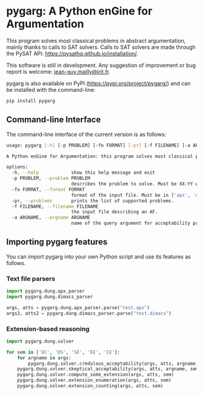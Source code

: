 # pygarg: A Python enGine for Argumentation
This program solves most classical problems in abstract argumentation, mainly thanks to calls to SAT solvers. Calls to SAT solvers are made through the PySAT API: https://pysathq.github.io/installation/.

This software is still in development. Any suggestion of improvement
or bug report is welcome: jean-guy.mailly@irit.fr.

pygarg is also available on PyPI (https://pypi.org/project/pygarg/) and can be installed with the command-line:
```bash
pip install pygarg
```

## Command-line Interface
The command-line interface of the current version is as follows:
```bash
usage: pygarg [-h] [-p PROBLEM] [-fo FORMAT] [-pr] [-f FILENAME] [-a ARGNAME]

A Python enGine for Argumentation: this program solves most classical problems in abstract argumentation, mainly thanks to calls to SAT solvers.

options:
  -h, --help            show this help message and exit
  -p PROBLEM, --problem PROBLEM
                        describes the problem to solve. Must be XX-YY with XX in ['DC', 'DS', 'SE', 'EE', 'CE'] and YY in ['CF', 'AD', 'ST', 'CO', 'PR', 'GR', 'ID', 'SST'].
  -fo FORMAT, --format FORMAT
                        format of the input file. Must be in ['apx', 'dimacs'].
  -pr, --problems       prints the list of supported problems.
  -f FILENAME, --filename FILENAME
                        the input file describing an AF.
  -a ARGNAME, --argname ARGNAME
                        name of the query argument for acceptability problems.
```

## Importing pygarg features
You can import pygarg into your own Python script and use its features as follows.

### Text file parsers
```python
import pygarg.dung.apx_parser
import pygarg.dung.dimacs_parser

args, atts = pygarg.dung.apx_parser.parse("test.apx")
args2, atts2 = pygarg.dung.dimacs_parser.parse("test.dimacs")
```

### Extension-based reasoning
```python
import pygarg.dung.solver

for sem in ['DC', 'DS', 'SE', 'EE', 'CE']:
    for argname in args:
        pygarg.dung.solver.credulous_acceptability(args, atts, argname, sem) 
	pygarg.dung.solver.skeptical_acceptability(args, atts, argname, sem) 
    pygarg.dung.solver.compute_some_extension(args, atts, sem) 
    pygarg.dung.solver.extension_enumeration(args, atts, sem) 
    pygarg.dung.solver.extension_counting(args, atts, sem)
```




